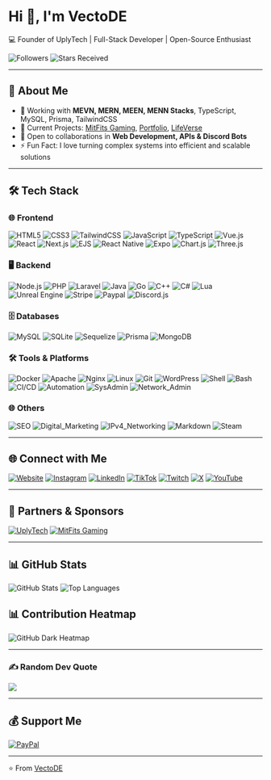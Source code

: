 # Hi 👋, I'm VectoDE

💻 Founder of UplyTech | Full-Stack Developer | Open-Source Enthusiast

![Followers](https://img.shields.io/github/followers/VectoDE?label=Followers&color=blue) ![Stars Received](https://img.shields.io/github/stars/VectoDE?label=Stars&color=red)

---

## 🚀 About Me
- 🌱 Working with **MEVN, MERN, MEEN, MENN Stacks**, TypeScript, MySQL, Prisma, TailwindCSS  
- 🔭 Current Projects: [MitFits Gaming](https://github.com/Mitfits-Gaming), [Portfolio](https://github.com/VectoDE/Portfolio), [LifeVerse](https://github.com/VectoDE/LifeVerse)  
- 👯 Open to collaborations in **Web Development, APIs & Discord Bots**  
- ⚡ Fun Fact: I love turning complex systems into efficient and scalable solutions  

---

## 🛠️ Tech Stack

### 🌐 Frontend
![HTML5](https://img.shields.io/badge/-HTML5-E34F26?logo=html5&logoColor=white&style=for-the-badge)
![CSS3](https://img.shields.io/badge/-CSS3-1572B6?logo=css3&logoColor=white&style=for-the-badge)
![TailwindCSS](https://img.shields.io/badge/-TailwindCSS-06B6D4?logo=tailwind-css&logoColor=white&style=for-the-badge)
![JavaScript](https://img.shields.io/badge/-JavaScript-F7DF1E?logo=javascript&logoColor=black&style=for-the-badge)
![TypeScript](https://img.shields.io/badge/-TypeScript-3178C6?logo=typescript&logoColor=white&style=for-the-badge)
![Vue.js](https://img.shields.io/badge/-Vue.js-4FC08D?logo=vue.js&logoColor=white&style=for-the-badge)
![React](https://img.shields.io/badge/-React-61DAFB?logo=react&logoColor=black&style=for-the-badge)
![Next.js](https://img.shields.io/badge/-Next.js-000000?logo=next.js&logoColor=white&style=for-the-badge)
![EJS](https://img.shields.io/badge/-EJS-CF4647?logo=EJS&logoColor=white&style=for-the-badge)
![React Native](https://img.shields.io/badge/-React_Native-61DAFB?logo=react&logoColor=black&style=for-the-badge)
![Expo](https://img.shields.io/badge/-Expo-000020?logo=expo&logoColor=white&style=for-the-badge)
![Chart.js](https://img.shields.io/badge/-Chart.js-FF6384?logo=chart.js&logoColor=white&style=for-the-badge)
![Three.js](https://img.shields.io/badge/-Three.js-000000?logo=three.js&logoColor=white&style=for-the-badge)

### 🖥️ Backend
![Node.js](https://img.shields.io/badge/-Node.js-339933?logo=node.js&logoColor=white&style=for-the-badge)
![PHP](https://img.shields.io/badge/-PHP-777BB4?logo=php&logoColor=white&style=for-the-badge)
![Laravel](https://img.shields.io/badge/-Laravel-FF2D20?logo=laravel&logoColor=white&style=for-the-badge)
![Java](https://img.shields.io/badge/-Java-007396?logo=java&logoColor=white&style=for-the-badge)
![Go](https://img.shields.io/badge/-Go-00ADD8?logo=go&logoColor=white&style=for-the-badge)
![C++](https://img.shields.io/badge/-C++-00599C?logo=c%2B%2B&logoColor=white&style=for-the-badge)
![C#](https://img.shields.io/badge/-C%23-239120?logo=c%23&logoColor=white&style=for-the-badge)
![Lua](https://img.shields.io/badge/-Lua-2C2D72?logo=lua&logoColor=white&style=for-the-badge)
![Unreal Engine](https://img.shields.io/badge/-Unreal_Engine-0E1128?logo=unreal-engine&logoColor=white&style=for-the-badge)
![Stripe](https://img.shields.io/badge/-Stripe-635BFF?logo=stripe&logoColor=white&style=for-the-badge)
![Paypal](https://img.shields.io/badge/-PayPal-003087?logo=paypal&logoColor=white&style=for-the-badge)
![Discord.js](https://img.shields.io/badge/-Discord.js-7289DA?logo=discord&logoColor=white&style=for-the-badge)

### 🗄️ Databases
![MySQL](https://img.shields.io/badge/-MySQL-4479A1?logo=mysql&logoColor=white&style=for-the-badge)
![SQLite](https://img.shields.io/badge/-SQLite-003B57?logo=sqlite&logoColor=white&style=for-the-badge)
![Sequelize](https://img.shields.io/badge/-Sequelize-52B0E7?logo=sequelize&logoColor=white&style=for-the-badge)
![Prisma](https://img.shields.io/badge/-Prisma-2D3748?logo=prisma&logoColor=white&style=for-the-badge)
![MongoDB](https://img.shields.io/badge/-MongoDB-47A248?logo=mongodb&logoColor=white&style=for-the-badge)

### 🛠️ Tools & Platforms
![Docker](https://img.shields.io/badge/-Docker-2496ED?logo=docker&logoColor=white&style=for-the-badge)
![Apache](https://img.shields.io/badge/-Apache-F05123?logo=apache&logoColor=white&style=for-the-badge)
![Nginx](https://img.shields.io/badge/-Nginx-009639?logo=nginx&logoColor=white&style=for-the-badge)
![Linux](https://img.shields.io/badge/-Linux-FCC624?logo=linux&logoColor=black&style=for-the-badge)
![Git](https://img.shields.io/badge/-Git-F05032?logo=git&logoColor=white&style=for-the-badge)
![WordPress](https://img.shields.io/badge/-WordPress-21759B?logo=wordpress&logoColor=white&style=for-the-badge)
![Shell](https://img.shields.io/badge/-Shell-121011?logo=powershell&logoColor=white&style=for-the-badge)
![Bash](https://img.shields.io/badge/-Bash-4EAA25?logo=gnu-bash&logoColor=white&style=for-the-badge)
![CI/CD](https://img.shields.io/badge/-CI/CD-0A0A0A?logo=github-actions&logoColor=white&style=for-the-badge)
![Automation](https://img.shields.io/badge/-Automation-FFAA00?logo=jenkins&logoColor=white&style=for-the-badge)
![SysAdmin](https://img.shields.io/badge/-SysAdmin-FF6F61?logo=linux&logoColor=white&style=for-the-badge)
![Network_Admin](https://img.shields.io/badge/-Network_Admin-0078D6?logo=cisco&logoColor=white&style=for-the-badge)

### 🌐 Others
![SEO](https://img.shields.io/badge/-SEO-FF6C37?logo=google&logoColor=white&style=for-the-badge)
![Digital_Marketing](https://img.shields.io/badge/-Digital_Marketing-FF4500?logo=hubspot&logoColor=white&style=for-the-badge)
![IPv4_Networking](https://img.shields.io/badge/-IPv4_Networking-1E90FF?logo=cisco&logoColor=white&style=for-the-badge)
![Markdown](https://img.shields.io/badge/-Markdown-000000?logo=markdown&logoColor=white&style=for-the-badge)
![Steam](https://img.shields.io/badge/-Steam-000000?logo=steam&logoColor=white&style=for-the-badge)

---

## 🌐 Connect with Me
[![Website](https://img.shields.io/badge/Website-000000?style=for-the-badge&logo=google-chrome&logoColor=white)](https://www.uplytech.de)
[![Instagram](https://img.shields.io/badge/Instagram-E1306C?style=for-the-badge&logo=instagram&logoColor=white)](https://www.instagram.com/vecto_de)
[![LinkedIn](https://img.shields.io/badge/LinkedIn-0A66C2?style=for-the-badge&logo=linkedin&logoColor=white)]([https://linkedin.com/in/vectode](https://www.linkedin.com/in/tim-hauke-b3b24b2b5))
[![TikTok](https://img.shields.io/badge/TikTok-000000?style=for-the-badge&logo=tiktok&logoColor=white)](https://www.tiktok.com/@vectode)
[![Twitch](https://img.shields.io/badge/Twitch-9146FF?style=for-the-badge&logo=twitch&logoColor=white)](https://twitch.tv/vectode)
[![X](https://img.shields.io/badge/X-1DA1F2?style=for-the-badge&logo=x&logoColor=white)](https://www.x.com/@vecto_de)
[![YouTube](https://img.shields.io/badge/YouTube-FF0000?style=for-the-badge&logo=youtube&logoColor=white)](https://www.youtube.com/@vectode)

---

## 🤝 Partners & Sponsors
[![UplyTech](https://img.shields.io/badge/UplyTech-000000?style=for-the-badge&logo=uplytech&logoColor=white)](https://www.uplytech.de) [![MitFits Gaming](https://img.shields.io/badge/MitFits_Gaming-FF4500?style=for-the-badge&logo=gaming&logoColor=white)](https://www.mitfits.de)

---

## 📊 GitHub Stats
![GitHub Stats](https://github-readme-stats.vercel.app/api?username=VectoDE&show_icons=true&theme=radical)
![Top Languages](https://github-readme-stats.vercel.app/api/top-langs/?username=VectoDE&layout=compact&theme=radical)

## 📊 Contribution Heatmap
![GitHub Dark Heatmap](https://ghchart.rshah.org/VectoDE)

---

### ✍️ Random Dev Quote
![](https://quotes-github-readme.vercel.app/api?type=horizontal&theme=radical)

---

## 💰 Support Me
[![PayPal](https://img.shields.io/badge/PayPal-00457C?style=for-the-badge&logo=paypal&logoColor=white)](https://paypal.me/TimHauke99)

---

⭐️ From [VectoDE](https://github.com/VectoDE)

